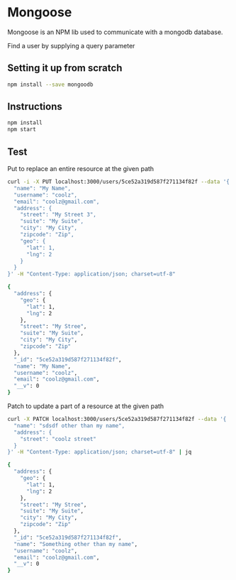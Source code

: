 # Mongoose

Mongoose is an NPM lib used to communicate with a mongodb database.

Find a user by supplying a query parameter

## Setting it up from scratch

```sh
npm install --save mongoodb
```

## Instructions

```sh
npm install
npm start
```

## Test

Put to replace an entire resource at the given path

```sh
curl -i -X PUT localhost:3000/users/5ce52a319d587f271134f82f --data '{
  "name": "My Name",
  "username": "coolz",
  "email": "coolz@gmail.com",
  "address": {
    "street": "My Street 3",
    "suite": "My Suite",
    "city": "My City",
    "zipcode": "Zip",
    "geo": {
      "lat": 1,
      "lng": 2
    }
  }
}' -H "Content-Type: application/json; charset=utf-8"

{
  "address": {
    "geo": {
      "lat": 1,
      "lng": 2
    },
    "street": "My Stree",
    "suite": "My Suite",
    "city": "My City",
    "zipcode": "Zip"
  },
  "_id": "5ce52a319d587f271134f82f",
  "name": "My Name",
  "username": "coolz",
  "email": "coolz@gmail.com",
  "__v": 0
}
```

Patch to update a part of a resource at the given path

```sh
curl -X PATCH localhost:3000/users/5ce52a319d587f271134f82f --data '{
  "name": "sdsdf other than my name",
  "address": {
    "street": "coolz street"
  }
}' -H "Content-Type: application/json; charset=utf-8" | jq

{
  "address": {
    "geo": {
      "lat": 1,
      "lng": 2
    },
    "street": "My Stree",
    "suite": "My Suite",
    "city": "My City",
    "zipcode": "Zip"
  },
  "_id": "5ce52a319d587f271134f82f",
  "name": "Something other than my name",
  "username": "coolz",
  "email": "coolz@gmail.com",
  "__v": 0
}
```